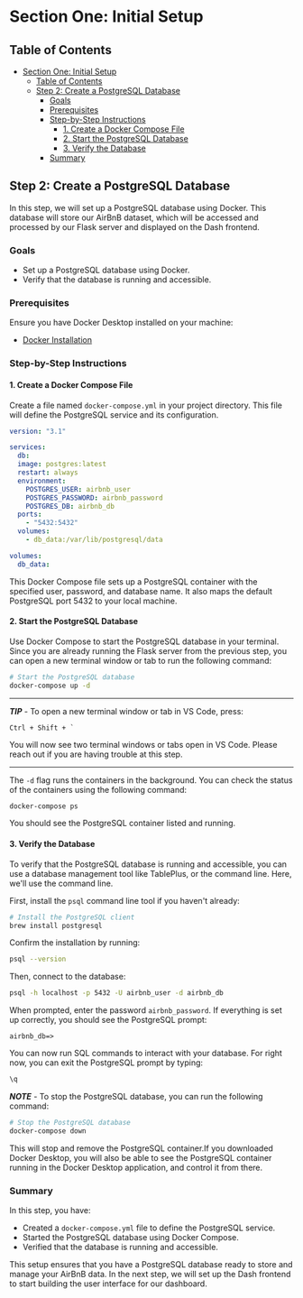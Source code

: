 # Section One: Initial Setup

## Table of Contents

- [Section One: Initial Setup](#section-one-initial-setup)
  - [Table of Contents](#table-of-contents)
  - [Step 2: Create a PostgreSQL Database](#step-2-create-a-postgresql-database)
    - [Goals](#goals)
    - [Prerequisites](#prerequisites)
    - [Step-by-Step Instructions](#step-by-step-instructions)
      - [1. Create a Docker Compose File](#1-create-a-docker-compose-file)
      - [2. Start the PostgreSQL Database](#2-start-the-postgresql-database)
      - [3. Verify the Database](#3-verify-the-database)
    - [Summary](#summary)

## Step 2: Create a PostgreSQL Database

In this step, we will set up a PostgreSQL database using Docker. This database will store our AirBnB dataset, which will be accessed and processed by our Flask server and displayed on the Dash frontend.

### Goals

- Set up a PostgreSQL database using Docker.
- Verify that the database is running and accessible.

### Prerequisites

Ensure you have Docker Desktop installed on your machine:

- [Docker Installation](https://docs.docker.com/get-docker/)

### Step-by-Step Instructions

#### 1. Create a Docker Compose File

Create a file named `docker-compose.yml` in your project directory. This file will define the PostgreSQL service and its configuration.

```yml
version: "3.1"

services:
  db:
  image: postgres:latest
  restart: always
  environment:
    POSTGRES_USER: airbnb_user
    POSTGRES_PASSWORD: airbnb_password
    POSTGRES_DB: airbnb_db
  ports:
    - "5432:5432"
  volumes:
    - db_data:/var/lib/postgresql/data

volumes:
  db_data:
```

This Docker Compose file sets up a PostgreSQL container with the specified user, password, and database name. It also maps the default PostgreSQL port 5432 to your local machine.

#### 2. Start the PostgreSQL Database

Use Docker Compose to start the PostgreSQL database in your terminal. Since you are already running the Flask server from the previous step, you can open a new terminal window or tab to run the following command:

```bash
# Start the PostgreSQL database
docker-compose up -d
```

---

**_TIP_** - To open a new terminal window or tab in VS Code, press:

```
Ctrl + Shift + `
```

You will now see two terminal windows or tabs open in VS Code. Please reach out if you are having trouble at this step.

---

The `-d` flag runs the containers in the background. You can check the status of the containers using the following command:

```bash
docker-compose ps
```

You should see the PostgreSQL container listed and running.

#### 3. Verify the Database

To verify that the PostgreSQL database is running and accessible, you can use a database management tool like TablePlus, or the command line. Here, we'll use the command line.

First, install the `psql` command line tool if you haven't already:

```bash
# Install the PostgreSQL client
brew install postgresql
```

Confirm the installation by running:

```bash
psql --version
```

Then, connect to the database:

```bash
psql -h localhost -p 5432 -U airbnb_user -d airbnb_db
```

When prompted, enter the password `airbnb_password`. If everything is set up correctly, you should see the PostgreSQL prompt:

```
airbnb_db=>
```

You can now run SQL commands to interact with your database. For right now, you can exit the PostgreSQL prompt by typing:

```sql
\q
```

**_NOTE_** - To stop the PostgreSQL database, you can run the following command:

```bash
# Stop the PostgreSQL database
docker-compose down
```

This will stop and remove the PostgreSQL container.If you downloaded Docker Desktop, you will also be able to see the PostgreSQL container running in the Docker Desktop application, and control it from there.

### Summary

In this step, you have:

- Created a `docker-compose.yml` file to define the PostgreSQL service.
- Started the PostgreSQL database using Docker Compose.
- Verified that the database is running and accessible.

This setup ensures that you have a PostgreSQL database ready to store and manage your AirBnB data. In the next step, we will set up the Dash frontend to start building the user interface for our dashboard.
